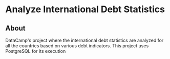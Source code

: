 # Analyze International Debt Statistics

## About 

DataCamp's project where the international debt statistics are analyzed for all the countries based on various debt indicators. 
This project uses PostgreSQL for its execution  
